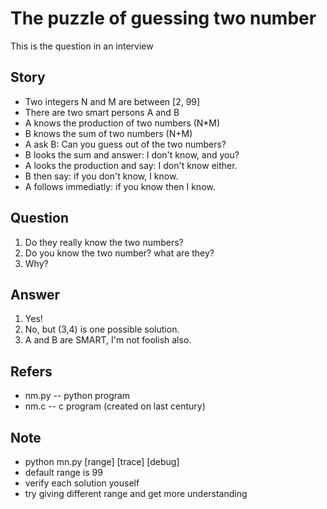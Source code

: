The puzzle of guessing two number
======

This is the question in an interview

Story
------
* Two integers N and  M are between [2, 99]
* There are two smart persons A and B
* A knows the production of two numbers (N*M)
* B knows the sum of two numbers (N+M)
* A ask B: Can you guess out of the two numbers?
* B looks the sum and answer: I don't know, and you?
* A looks the production and say: I don't know either.
* B then say: if you don't know, I know.
* A follows immediatly: if you know then I know.

Question
-----
1. Do they really know the two numbers? 
2. Do you know the two number? what are they?
3. Why?

Answer
-----
1. Yes!
2. No, but (3,4) is one possible solution.
3. A and B are SMART, I'm not foolish also.

Refers
-----
- nm.py -- python program
- nm.c  -- c program (created on last century)

Note
-----
* python mn.py [range] [trace] [debug]
* default range is 99
* verify each solution youself
* try giving different range and get more understanding  
